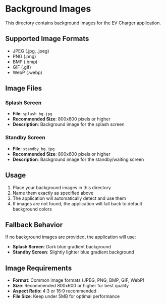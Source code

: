 # Background Images

This directory contains background images for the EV Charger application.

## Supported Image Formats
- JPEG (.jpg, .jpeg)
- PNG (.png)
- BMP (.bmp)
- GIF (.gif)
- WebP (.webp)

## Image Files

### Splash Screen
- **File**: `splash_bg.jpg`
- **Recommended Size**: 800x600 pixels or higher
- **Description**: Background image for the splash screen

### Standby Screen
- **File**: `standby_bg.jpg`
- **Recommended Size**: 800x600 pixels or higher
- **Description**: Background image for the standby/waiting screen

## Usage

1. Place your background images in this directory
2. Name them exactly as specified above
3. The application will automatically detect and use them
4. If images are not found, the application will fall back to default background colors

## Fallback Behavior

If no background images are provided, the application will use:
- **Splash Screen**: Dark blue gradient background
- **Standby Screen**: Slightly lighter blue gradient background

## Image Requirements

- **Format**: Common image formats (JPEG, PNG, BMP, GIF, WebP)
- **Size**: Recommended 800x600 or higher for best quality
- **Aspect Ratio**: 4:3 or 16:9 recommended
- **File Size**: Keep under 5MB for optimal performance
